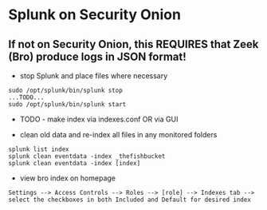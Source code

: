 # Splunk on Security Onion

## If not on Security Onion, this REQUIRES that Zeek (Bro) produce logs in JSON format!

- stop Splunk and place files where necessary
```
sudo /opt/splunk/bin/splunk stop
...TODO...
sudo /opt/splunk/bin/splunk start
```

- TODO - make index via indexes.conf OR via GUI

- clean old data and re-index all files in any monitored folders
```
splunk list index
splunk clean eventdata -index _thefishbucket
splunk clean eventdata -index [index]
```

- view bro index on homepage
```
Settings --> Access Controls --> Roles --> [role] --> Indexes tab --> select the checkboxes in both Included and Default for desired index
```
